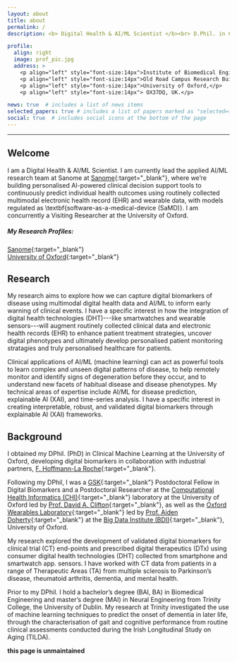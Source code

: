 ```yaml
---
layout: about
title: about
permalink: /
description: <b> Digital Health & AI/ML Scientist </b><br> D.Phil. in Clinical Machine Learning from the University of Oxford.

profile:
  align: right
  image: prof_pic.jpg
  address: >
    <p align="left" style="font-size:14px">Institute of Biomedical Engineering (IBME),</p>
    <p align="left" style="font-size:14px">Old Road Campus Research Building (ORCRB),</p>
    <p align="left" style="font-size:14px">University of Oxford,</p>
    <p align="left" style="font-size:14px"> OX37DQ, UK.</p>

news: true  # includes a list of news items
selected_papers: true # includes a list of papers marked as "selected={true}"
social: true  # includes social icons at the bottom of the page
---
```


*** 

## Welcome 
I am a Digital Health & AI/ML Scientist. I am currently lead the applied AI/ML research team at Sanome at [Sanome](https://www.sanome.com/){:target="\_blank"}, where we’re building personalised AI-powered clinical decision support tools to continuously predict individual health outcomes using routinely collected multimodal electronic health record (EHR) and wearable data, with models regulated as \textbf{software-as-a-medical-device (SaMD)}. I am concurrently a Visiting Researcher at the University of Oxford. 

##### My Research Profiles:
[Sanome](https://sanome.com/about-us/){:target="\_blank"} <br>
[University of Oxford](https://www.bdi.ox.ac.uk/Team/andrew-creagh){:target="\_blank"} <br>

## Research 
My research aims to explore how we can capture digital biomarkers of disease using multimodal digital health data and AI/ML to inform early warning of clinical events. I have a specific interest in how the integration of digital health technologies (DHT)---like smartwatches and wearable sensors---will augment routinely collected clinical data and electronic health records (EHR) to enhance patient treatment strategies, uncover digital phenotypes and ultimately develop personalised patient monitoring stratagies and truly personalised healthcare for patients. 

Clinical applications of AI/ML (machine learning) can act as powerful tools to learn complex and unseen digital patterns of disease, to help remotely monitor and identify signs of degeneration before they occur, and to understand new facets of habitual disease and disease phenotypes. My technical areas of expertise include AI/ML for disease prediction, explainable AI (XAI), and time-series analysis. I have a specific interest in creating interpretable, robust, and validated digital biomarkers through explainable AI (XAI) frameworks. 

## Background 
I obtained my DPhil. (PhD) in Clinical Machine Learning at the University of Oxford, developing digital biomarkers in collaboration with industrial partners, [F. Hoffmann-La Roche](https://www.roche.com/about/priorities/personalised_healthcare/digital-biomarkers.htm){:target="\_blank"}. 

Following my DPhil, I was a [GSK](https://www.gsk.com/en-gb/){:target="\_blank"} Postdoctoral Fellow in Digital Biomarkers and 
a Postdoctoral Researcher at the [Computational Health Informatics (CHI)](https://eng.ox.ac.uk/chi/){:target="\_blank"} laboratory at the University of Oxford led by [Prof. David A. Clifton](https://eng.ox.ac.uk/chi/team/){:target="\_blank"}, as well as the [Oxford Wearables Laboratory](https://www.bdi.ox.ac.uk/research/wearables-group){:target="\_blank"} led by [Prof. Aiden Doherty](https://www.bdi.ox.ac.uk/Team/aiden-doherty){:target="\_blank"} at the [Big Data Institute (BDI)](https://www.bdi.ox.ac.uk/){:target="\_blank"}, University of Oxford. <br>  

My research explored the development of validated digital biomarkers for clinical trial (CT) end-points and prescribed digital therapeutics (DTx) using consumer digital health technologies (DHT) collected from smartphone and smartwatch app. sensors. I have worked with CT data from patients in a range of Therapeutic Areas (TA) from multiple sclerosis to Parkinson’s disease, rheumatoid arthritis, dementia, and mental health.

Prior to my DPhil. I hold a bachelor’s degree (BAI, BA) in Biomedical Engineering and master’s degree (MAI) in Neural Engineering from Trinity College, the University of Dublin. My research at Trinity investigated the use of machine learning techniques to predict the onset of dementia in later life, through the characterisation of gait and cognitive performance from routine clinical assessments conducted during the Irish Longitudinal Study on Aging (TILDA). 

**this page is unmaintained**